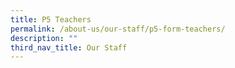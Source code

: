 ```yaml
---
title: P5 Teachers
permalink: /about-us/our-staff/p5-form-teachers/
description: ""
third_nav_title: Our Staff
---
```

